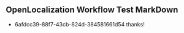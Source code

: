 ## OpenLocalization Workflow Test MarkDown
* 6afdcc39-88f7-43cb-824d-384581661d54 thanks!

<!--HONumber=Jul16_HO2-->


